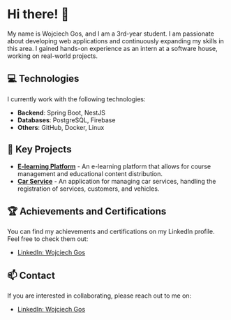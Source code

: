 # Hi there! 👋

My name is Wojciech Gos, and I am a 3rd-year student. I am passionate about developing web applications and continuously expanding my skills in this area. I gained hands-on experience as an intern at a software house, working on real-world projects.

## 💻 Technologies

I currently work with the following technologies:
- **Backend**: Spring Boot, NestJS
- **Databases**: PostgreSQL, Firebase
- **Others**: GitHub, Docker, Linux

## 🚀 Key Projects

- **[E-learning Platform](https://github.com/WojciechGos/elearning-platform)** - An e-learning platform that allows for course management and educational content distribution.
- **[Car Service](https://github.com/WojciechGos/Car-Service)** - An application for managing car services, handling the registration of services, customers, and vehicles.

## 🏆 Achievements and Certifications

You can find my achievements and certifications on my LinkedIn profile. Feel free to check them out:
- [LinkedIn: Wojciech Gos](https://www.linkedin.com/in/wojciech-gos-74657724a/)

## 📫 Contact

If you are interested in collaborating, please reach out to me on:
- [LinkedIn: Wojciech Gos](https://www.linkedin.com/in/wojciech-gos-74657724a/)
